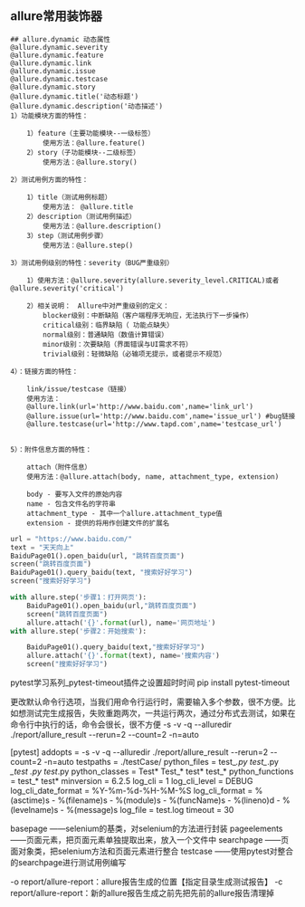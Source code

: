 ## allure常用装饰器
    ## allure.dynamic 动态属性
    @allure.dynamic.severity
    @allure.dynamic.feature
    @allure.dynamic.link
    @allure.dynamic.issue
    @allure.dynamic.testcase
    @allure.dynamic.story
    @allure.dynamic.title('动态标题')
    @allure.dynamic.description('动态描述')
    1）功能模块方面的特性：
    
        1）feature（主要功能模块--一级标签）
            使用方法：@allure.feature()
        2）story（子功能模块--二级标签）
            使用方法：@allure.story()
    
    2）测试用例方面的特性：
        
        1）title（测试用例标题）
            使用方法： @allure.title
        2）description（测试用例描述）
            使用方法：@allure.description()
        3）step（测试用例步骤）
            使用方法：@allure.step()
    
    3）测试用例级别的特性：severity（BUG严重级别）
     
        1）使用方法：@allure.severity(allure.severity_level.CRITICAL)或者 @allure.severity('critical')
    
        2）相关说明：　Allure中对严重级别的定义：
            blocker级别：中断缺陷（客户端程序无响应，无法执行下一步操作）
            critical级别：临界缺陷（ 功能点缺失）
            normal级别：普通缺陷（数值计算错误）
            minor级别：次要缺陷（界面错误与UI需求不符）
            trivial级别：轻微缺陷（必输项无提示，或者提示不规范）
    
    4）：链接方面的特性： 
        
        link/issue/testcase（链接）
        使用方法：
        @allure.link(url='http://www.baidu.com',name='link_url')
        @allure.issue(url='http://www.baidu.com',name='issue_url') #bug链接
        @allure.testcase(url='http://www.tapd.com',name='testcase_url')
    
    
    5）：附件信息方面的特性： 
    
        attach（附件信息）
        使用方法：@allure.attach(body, name, attachment_type, extension)
        
        body - 要写入文件的原始内容
        name - 包含文件名的字符串
        attachment_type - 其中一个allure.attachment_type值
        extension - 提供的将用作创建文件的扩展名


```python
url = "https://www.baidu.com/"
text = "天天向上"
BaiduPage01().open_baidu(url, "跳转百度页面")
screen("跳转百度页面")
BaiduPage01().query_baidu(text, "搜索好好学习")
screen("搜索好好学习")

with allure.step('步骤1：打开网页'):
    BaiduPage01().open_baidu(url,"跳转百度页面")
    screen("跳转百度页面")
    allure.attach('{}'.format(url), name='网页地址')
with allure.step('步骤2：开始搜索'):

    BaiduPage01().query_baidu(text,"搜索好好学习")
    allure.attach('{}'.format(text), name='搜索内容')
    screen("搜索好好学习")
```

pytest学习系列_pytest-timeout插件之设置超时时间
pip install pytest-timeout

更改默认命令行选项，当我们用命令行运行时，需要输入多个参数，很不方便。比如想测试完生成报告，失败重跑两次，一共运行两次，通过分布式去测试，如果在命令行中执行的话，命令会很长，很不方便
-s -v -q --alluredir ./report/allure_result --rerun=2 --count=2  -n=auto



[pytest]
addopts = -s -v -q --alluredir ./report/allure_result --rerun=2 --count=2  -n=auto
testpaths = ./testCase/
python_files = test_*.py   test_*.py  *_test .py  test*.py
python_classes = Test*   Test_*  test*  test_*
python_functions = test_*  test*
minversion = 6.2.5
log_cli = 1
log_cli_level = DEBUG
log_cli_date_format = %Y-%m-%d-%H-%M-%S
log_cli_format = %(asctime)s - %(filename)s - %(module)s - %(funcName)s - %(lineno)d - %(levelname)s - %(message)s
log_file = test.log
timeout = 30



basepage ——selenium的基类，对selenium的方法进行封装
pageelements——页面元素，把页面元素单独提取出来，放入一个文件中
searchpage ——页面对象类，把selenium方法和页面元素进行整合
testcase ——使用pytest对整合的searchpage进行测试用例编写


-o report/allure-report：allure报告生成的位置【指定目录生成测试报告】
-c report/allure-report：新的allure报告生成之前先把先前的allure报告清理掉
